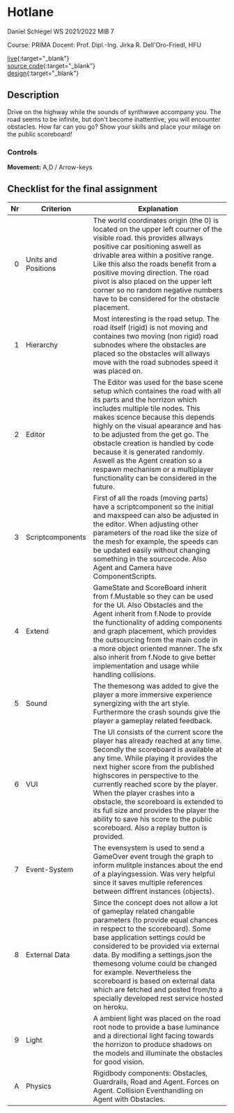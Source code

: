 # Hotlane

Daniel Schlegel
WS 2021/2022
MIB 7

Course: PRIMA
Docent: Prof. Dipl.-Ing. Jirka R. Dell'Oro-Friedl, HFU

[live](https://dwiedani.github.io/hotlane-game/){:target="_blank"} \
[source code](https://github.com/dwiedani/hotlane-game){:target="_blank"} \
[design](https://github.com/dwiedani/hotlane-game/design){:target="_blank"} 

## Description
Drive on the highway while the sounds of synthwave accompany you. The road seems to be infinite, but don't become inattentive, you will encounter obstacles. How far can you go? Show your skills and place your milage on the public scoreboard!

### Controls
**Movement:** A,D / Arrow-keys

## Checklist for the final assignment
| Nr | Criterion       | Explanation                                                                                                              |
|---:|-------------------|---------------------------------------------------------------------------------------------------------------------|
|  0 | Units and Positions | The world coordinates origin (the 0) is located on the upper left courner of the visible road. this provides allways positive car positioning aswell as drivable area within a positive range. Like this also the roads benefit from a positive moving direction. The road pivot is also placed on the upper left corner so no random negative numbers have to be considered for the obstacle placement.|
|  1 | Hierarchy         | Most interesting is the road setup. The road itself (rigid) is not moving and containes two moving (non rigid) road subnodes where the obstacles are placed so the obstacles will allways move with the road subnodes speed it was placed on.|
|  2 | Editor            | The Editor was used for the base scene setup which containes the road with all its parts and the horrizon which includes multiple tile nodes. This makes scence because this depends highly on the visual apearance and has to be adjusted from the get go. The obstacle creation is handled by code because it is generated randomly. Aswell as the Agent creation so a respawn mechanism or a multiplayer functionality can be considered in the future.|
|  3 | Scriptcomponents  | First of all the roads (moving parts) have a scriptcomponent so the initial and maxspeed can also be adjusted in the editor. When adjusting other parameters of the road like the size of the mesh for example, the speeds can be updated easily without changing something in the sourcecode. Also Agent and Camera have ComponentScripts.|
|  4 | Extend            | GameState and ScoreBoard inherit from f.Mustable so they can be used for the UI. Also Obstacles and the Agent inherit from f.Node to provide the functionality of adding components and graph placement, which provides the outsourcing from the main code in a more object oriented manner. The sfx also inherit from f.Node to give better implementation and usage while handling collisions.|
|  5 | Sound             | The themesong was added to give the player a more immersive experience synergizing with the art style. Furthermore the crash sounds give the player a gameplay related feedback.|
|  6 | VUI               | The UI consists of the current score the player has already reached at any time. Secondly the scoreboard is available at any time. While playing it provides the next higher score from the published highscores in perspective to the currently reached score by the player. When the player crashes into a obstacle, the scoreboard is extended to its full size and provides the player the ability to save his score to the public scoreboard. Also a replay button is provided.|
|  7 | Event-System      | The evensystem is used to send a GameOver event trough the graph to inform mulitple instances about the end of a playingsession. Was very helpful since it saves multiple references between diffrent instances (objects). |
|  8 | External Data     | Since the concept does not allow a lot of gameplay related changable parameters (to provide equal chances in respect to the scoreboard). Some base application settings could be considered to be provided via external data. By modifing a settings.json the themesong volume could be changed for example. Nevertheless the scoreboard is based on external data which are fetched and posted from/to a specially developed rest service hosted on heroku. |
|  9 | Light             | A ambient light was placed on the road root node to provide a base luminance and a directional light facing towards the horrizon to produce shadows on the models and illuminate the obstacles for good vision. |
|  A | Physics           | Rigidbody components: Obstacles, Guardrails, Road and Agent. Forces on Agent. Collision Eventhandling on Agent with Obstacles.|